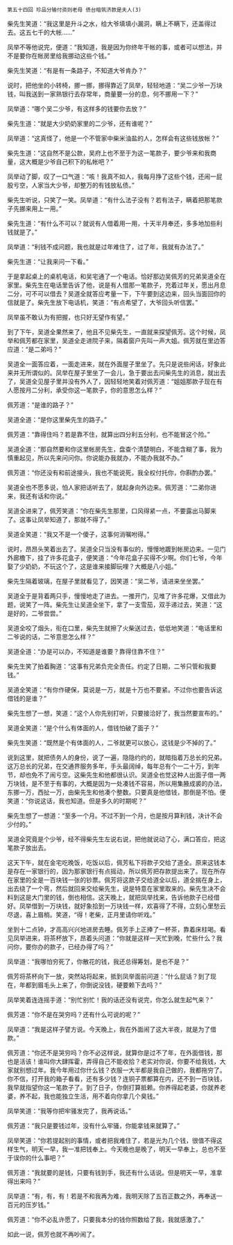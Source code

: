     第五十四回 珍品分输付资则老母 债台暗筑济款是夫人(3) 

   柴先生笑道：“我这里是升斗之水，给大爷填填小漏洞，瞒上不瞒下，还盖得过去。这五七千的大帐……”

   凤举不等他说完，便道：“我知道，我是因为你终年干帐的事，或者可以想法，并不是要你在帐房里给我挪动这些个钱。”

   柴先生笑道：“有是有一条路子，不知道大爷肯办？”

   说时，把他坐的小转椅，挪一挪，挪得靠近了凤举，轻轻地道：“吴二少爷一万块钱，叫我送到一家熟银行去存常年，商量要一分的息，何不挪用一下？”

   凤举道：“哪个吴二少爷，有这样多的钱要你去放？”

   柴先生道：“就是大少奶奶家里的二少爷，还有谁呢？”

   凤举道：“这真怪了，他是一个不管家中柴米油盐的人，怎样会有这些钱放帐？”

   柴先生道：“这自然不是公款，吴府上也不至于为这一笔款子，要少爷来和我商量，这大概是少爷自己积下的私帐吧？”

   凤举动了脚，叹了一口气道：“咳！我真不如人，我每月挣了这些个钱，还闹一屁股亏空，人家当大少爷，却整万的有钱放私债。”

   柴先生听说，只笑了一笑。凤举道：“有什么法子没有？若有法子，瞒着把那笔款子先挪来用上一用。”

   柴先生道：“有什么不可以？就说有人借着用一用，十天半月奉还，多多地加些利钱就是了。”

   凤举道：“利钱不成问题，我也就是过年难住了，过了年，我就有办法了。”

   柴先生道：“让我来问一下看。”

   于是拿起桌上的桌机电话，和吴宅通了一个电话。恰好那边吴佩芳的兄弟吴道全在家里。柴先生在电话里告诉了他，说是有人借那一笔款子，充着过年关，愿出月息二分，可不可以借去？吴道全就答应考量一下，下午要到这边来，回头当面回你的信就是了。柴先生放下电话机，笑道：“有点希望了，大爷回头听信罢。”

   凤举虽不敢认为有把握，也只好无望作有望。”

   到了下午，吴道全果然来了，他且不见柴先生，一直就来探望佩芳。这个时候，凤举和佩芳都在家里，吴道全走进院子来，隔着窗户先叫一声大姐。佩芳就在里边答应道：“是二弟吗？”

   吴道全一面答应着，一面走进来，就在外面屋子里坐了。先只是说些闲话，好象此来并无所谓似的。凤举在屋子里坐了一会儿，急于要出去问柴先生的消息，就出去了，吴道全见屋子里并没有外人了，因轻轻地笑着对佩芳道：“姐姐那款子现在有人愿按月二分利，承受你这一笔款子，你的意思怎么样？”

   佩芳道：“是谁的路子？”

   吴道全道：“是你这里柴先生的路子。”

   佩芳道：“靠得住吗？若是靠不住，就算出四分利五分利，也不能冒这个险。”

   吴道全道：“那自然要和你这里帐房先生，盘查个清楚明白，不能含糊了事，我为慎重起见，所以先来问问你。你说能办我就办，不能办我就不办。”

   佩芳道：“你还没有和前途接头，我也不能说死，我全权付托你，你斟酌办罢。”

   吴道全也不愿多说，怕人家把话听去了，就起身向外边来。佩芳道：“二弟你进来，我还有话和你说。”

   吴道全进来了，佩芳笑道：“你在柴先生那里，口风得紧一点，不要露出马脚来了。这事让凤举知道了，那就不得了。”

   吴道全笑道：“我又不是一个傻子，这事何消嘱咐得。”

   说时，昂昂头笑着出去了。吴道全只当没有事似的，慢慢地踱到帐房边来。一见门外廊檐下，挂了许多花盒子，便笑道：“今年花盒子买得不少啊。你们七爷，今年娶了少奶奶，不玩这个了，这是谁来接脚玩哩？大概是八小姐。”

   柴先生隔着玻璃，在屋子里就看见了，因笑道：“吴二爷，请进来坐坐罢。”

   吴道全于是背着两只手，慢慢地走了进去。一推开门，见堆了许多花爆，又借此为题，说笑了一阵。柴先生让吴道全坐下，拿了一支雪茄，双手递过去，笑道：“这是好的，二爷尝尝。”

   吴道全咬了烟头，衔在口里，柴先生就擦了火柴送过去，低低地笑道：“电话里和二爷说的话，二爷意思怎么样？”

   吴道全道：“办是可以办，不知道是谁要？靠得住靠不住？”

   柴先生笑了拍着胸道：“这事有兄弟负完全责任。约定了日期，二爷只管和我要钱。”

   吴道全笑道：“有你作硬保，莫说是一万，就是十万也不要紧。不过你也要告诉这借钱的是谁？”

   柴先生想了一想，笑道：“这个人你先别打听，只要接洽好了，我当然要宣布的。”

   吴道全笑道：“是个什么有体面的人，借钱怕破了面子？”

   柴先生笑道：“既然是个有体面的人，二爷就更可以放心，这钱是少不掉的了。”

   说到这里，就把债务人的身份，说了一遍，隐隐约约的，就暗指着万总长的兄弟。这万总长的兄弟，在交通界服务多年，手头最阔绰，每年总有个一二十万，到年节，却也免不了闹亏空。这柴先生和他都很认识。吴道全也觉这种人出面子借一两万块钱，是不至于有事的，大概是因为一处凑钱不容易，所以用集腋成裘的办法，东挪一万，西扯一万，由柴先生和他凑个整数。只要真是他借钱，那倒是不怕。便笑道：“你说这话，我也知道。但是多久的时期呢？”

   柴先生想了一想道：“至多一个月。不过不到一个月，也是按月算利钱，决计不会少付的。”

   吴道全究竟是个少爷，经不得柴先生左说右说，把他就说动了心，满口答应，把这笔款子放出去。

   这天下午，就在金宅吃晚饭，吃饭以后，佩芳私下将款子交给了道全。原来这钱本是存在一家银行的，因为那家银行有点摇动，所以佩芳把存款提出来了。现在所存在家里的全是一百块钱一张的钞票。佩芳将这款子交给道全以后，道全揣在身上，出去绕了一个弯，然后就回来交给柴先生，说是特意在家里取来的。柴先生决不会料到这是大门里的钱，倒也相信。这天晚上，就把凤举找来，告诉他款子已经借好。凤举借到一万块钱，就好象拾到一万块钱一样，欢喜得了不得，立刻心里愁云尽退，喜上眉梢。笑道，“得！老柴，正月里请你听戏。”

   坐到十二点钟，才高高兴兴地进房去睡。佩芳手上正捧了一杯茶，靠着床柱喝。看见凤举进来，将茶杯放下，昂着头问道：“你就是这样一天忙到晚，忙些什么？我问你，要你办的款子，已经办得了吗？”

   凤举道：“我哪怕穷死了，你散花的钱，我还总得筹划，是也不是？”

   佩芳将茶杯向下一放，突然站将起来，抵到凤举面前问道：“什么屁话？到了现在，年都到眉毛头上来了，你倒说没钱，硬要赖下去吗？”

   凤举笑着连连摇手道：“别忙别忙！我的话还没有说完，你怎么就生起气来？”

   佩芳道：“你不是在哭穷吗？还有什么可说的呢？”

   凤举道：“我是这样子譬方说。今天晚上，我在外面闹了这大半夜，就是为了借款。”

   佩芳道：“你还不是哭穷吗？你不必这样说，就算你是过不了年，在外面借钱，那也是活该！谁叫你大肆挥霍，弄得自己不能收拾？老实对你说，你要不给我钱，大家就别想过年。我今年用过你什么钱？衣服一大半都是我自己做的，我都拖穷了。你不信，打开我的箱子看看，还有多少钱？连铜子票都算在内，还不到一百块钱，我早就指望你这一笔款子了。到了日子，你倒打算抵赖。你养得起老婆，你就养老婆，养不起，我也能独立生活，用不着向你拿几个臭钱。”

   凤举笑道：“我等你把牢骚发完了，我再说话。”

   佩芳道：“我只是要钱过年，没有什么牢骚，你能拿钱来就算了。”

   凤举笑道：“你若提起别的事情，或者把我难住了，若是光为几个钱，很值不得这样生气，明天一早，我一准把钱奉上。今天晚也是晚了，明天一早奉上，总也不至于误你的什么事吧？”

   佩芳道：“我就要的是钱，只要有钱到手，我还有什么话说。但是明天一早，准拿得出来吗？”

   凤举道：“有，有，有！若是不和我再为难，我明天除了五百正数之外，再奉送一百元的压岁钱。”

   佩芳道：“你不必乱许愿了，只要我本分的钱你照数给了我，我就感激了。”

   如此一说，佩芳也就不再吵闹了。

